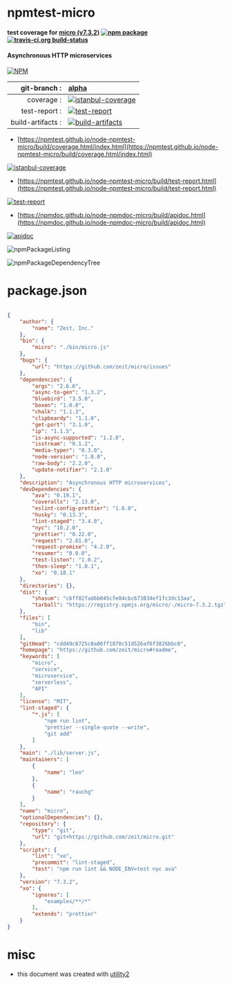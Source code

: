 # npmtest-micro

#### test coverage for  [micro (v7.3.2)](https://github.com/zeit/micro#readme)  [![npm package](https://img.shields.io/npm/v/npmtest-micro.svg?style=flat-square)](https://www.npmjs.org/package/npmtest-micro) [![travis-ci.org build-status](https://api.travis-ci.org/npmtest/node-npmtest-micro.svg)](https://travis-ci.org/npmtest/node-npmtest-micro)

#### Asynchronous HTTP microservices

[![NPM](https://nodei.co/npm/micro.png?downloads=true&downloadRank=true&stars=true)](https://www.npmjs.com/package/micro)

| git-branch : | [alpha](https://github.com/npmtest/node-npmtest-micro/tree/alpha)|
|--:|:--|
| coverage : | [![istanbul-coverage](https://npmtest.github.io/node-npmtest-micro/build/coverage.badge.svg)](https://npmtest.github.io/node-npmtest-micro/build/coverage.html/index.html)|
| test-report : | [![test-report](https://npmtest.github.io/node-npmtest-micro/build/test-report.badge.svg)](https://npmtest.github.io/node-npmtest-micro/build/test-report.html)|
| build-artifacts : | [![build-artifacts](https://npmtest.github.io/node-npmtest-micro/glyphicons_144_folder_open.png)](https://github.com/npmtest/node-npmtest-micro/tree/gh-pages/build)|

- [https://npmtest.github.io/node-npmtest-micro/build/coverage.html/index.html](https://npmtest.github.io/node-npmtest-micro/build/coverage.html/index.html)

[![istanbul-coverage](https://npmtest.github.io/node-npmtest-micro/build/screenCapture.buildCi.browser.%252Ftmp%252Fbuild%252Fcoverage.lib.html.png)](https://npmtest.github.io/node-npmtest-micro/build/coverage.html/index.html)

- [https://npmtest.github.io/node-npmtest-micro/build/test-report.html](https://npmtest.github.io/node-npmtest-micro/build/test-report.html)

[![test-report](https://npmtest.github.io/node-npmtest-micro/build/screenCapture.buildCi.browser.%252Ftmp%252Fbuild%252Ftest-report.html.png)](https://npmtest.github.io/node-npmtest-micro/build/test-report.html)

- [https://npmdoc.github.io/node-npmdoc-micro/build/apidoc.html](https://npmdoc.github.io/node-npmdoc-micro/build/apidoc.html)

[![apidoc](https://npmdoc.github.io/node-npmdoc-micro/build/screenCapture.buildCi.browser.%252Ftmp%252Fbuild%252Fapidoc.html.png)](https://npmdoc.github.io/node-npmdoc-micro/build/apidoc.html)

![npmPackageListing](https://npmtest.github.io/node-npmtest-micro/build/screenCapture.npmPackageListing.svg)

![npmPackageDependencyTree](https://npmtest.github.io/node-npmtest-micro/build/screenCapture.npmPackageDependencyTree.svg)



# package.json

```json

{
    "author": {
        "name": "Zeit, Inc."
    },
    "bin": {
        "micro": "./bin/micro.js"
    },
    "bugs": {
        "url": "https://github.com/zeit/micro/issues"
    },
    "dependencies": {
        "args": "2.6.0",
        "async-to-gen": "1.3.2",
        "bluebird": "3.5.0",
        "boxen": "1.0.0",
        "chalk": "1.1.3",
        "clipboardy": "1.1.0",
        "get-port": "3.1.0",
        "ip": "1.1.5",
        "is-async-supported": "1.2.0",
        "isstream": "0.1.2",
        "media-typer": "0.3.0",
        "node-version": "1.0.0",
        "raw-body": "2.2.0",
        "update-notifier": "2.1.0"
    },
    "description": "Asynchronous HTTP microservices",
    "devDependencies": {
        "ava": "0.19.1",
        "coveralls": "2.13.0",
        "eslint-config-prettier": "1.6.0",
        "husky": "0.13.3",
        "lint-staged": "3.4.0",
        "nyc": "10.2.0",
        "prettier": "0.22.0",
        "request": "2.81.0",
        "request-promise": "4.2.0",
        "resumer": "0.0.0",
        "test-listen": "1.0.2",
        "then-sleep": "1.0.1",
        "xo": "0.18.1"
    },
    "directories": {},
    "dist": {
        "shasum": "c6ff82fad6b045cfe04cbc673834ef1fc3dc13aa",
        "tarball": "https://registry.npmjs.org/micro/-/micro-7.3.2.tgz"
    },
    "files": [
        "bin",
        "lib"
    ],
    "gitHead": "cdd49c8725c0a06ff1870c51d526af6f3826bbc0",
    "homepage": "https://github.com/zeit/micro#readme",
    "keywords": [
        "micro",
        "service",
        "microservice",
        "serverless",
        "API"
    ],
    "license": "MIT",
    "lint-staged": {
        "*.js": [
            "npm run lint",
            "prettier --single-quote --write",
            "git add"
        ]
    },
    "main": "./lib/server.js",
    "maintainers": [
        {
            "name": "leo"
        },
        {
            "name": "rauchg"
        }
    ],
    "name": "micro",
    "optionalDependencies": {},
    "repository": {
        "type": "git",
        "url": "git+https://github.com/zeit/micro.git"
    },
    "scripts": {
        "lint": "xo",
        "precommit": "lint-staged",
        "test": "npm run lint && NODE_ENV=test nyc ava"
    },
    "version": "7.3.2",
    "xo": {
        "ignores": [
            "examples/**/*"
        ],
        "extends": "prettier"
    }
}
```



# misc
- this document was created with [utility2](https://github.com/kaizhu256/node-utility2)

